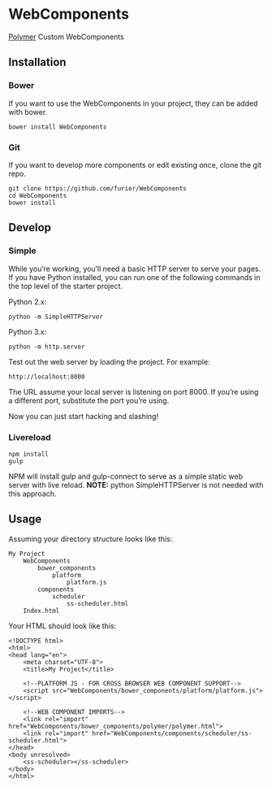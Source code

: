 # WebComponents

[Polymer](http://www.polymer-project.org/) Custom WebComponents

## Installation

### Bower

If you want to use the WebComponents in your project, they can be added with bower.

    bower install WebComponents

### Git

If you want to develop more components or edit existing once, clone the git repo.

    git clone https://github.com/furier/WebComponents
    cd WebComponents
    bower install
    
## Develop

### Simple

While you’re working, you’ll need a basic HTTP server to serve your pages. If you have Python installed, you can run one of the following commands in the top level of the starter project.

Python 2.x:

    python -m SimpleHTTPServer 
Python 3.x:

    python -m http.server 
Test out the web server by loading the project. For example:

    http://localhost:8000
The URL assume your local server is listening on port 8000. If you’re using a different port, substitute the port you’re using.

Now you can just start hacking and slashing!

### Livereload

    npm install
    gulp
    
NPM will install gulp and gulp-connect to serve as a simple static web server with live reload.
**NOTE:** python SimpleHTTPServer is not needed with this approach.

## Usage

Assuming your directory structure looks like this:

    My Project
        WebComponents
            bower_components
                platform
                    platform.js
            components
                scheduler
                    ss-scheduler.html
        Index.html

Your HTML should look like this:

    <!DOCTYPE html>
    <html>
    <head lang="en">
        <meta charset="UTF-8">
        <title>My Project</title>
    
        <!--PLATFORM JS - FOR CROSS BROWSER WEB COMPONENT SUPPORT-->
        <script src="WebComponents/bower_components/platform/platform.js"></script>
    
        <!--WEB COMPONENT IMPORTS-->
        <link rel="import" href="WebComponents/bower_components/polymer/polymer.html">
        <link rel="import" href="WebComponents/components/scheduler/ss-scheduler.html">
    </head>
    <body unresolved>
        <ss-scheduler></ss-scheduler>
    </body>
    </html>
